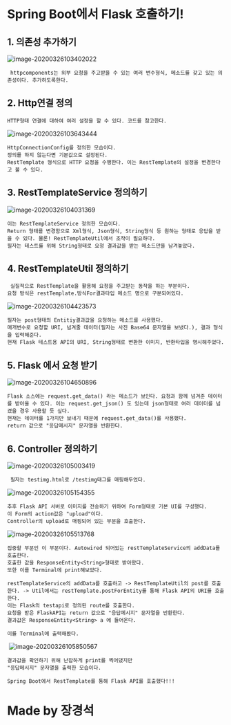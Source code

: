 # Spring Boot에서 Flask 호출하기!

## 1. 의존성 추가하기

![image-20200326103402022](C:\Users\jusku\AppData\Roaming\Typora\typora-user-images\image-20200326103402022.png)

	 httpcomponents는 외부 요청을 주고받을 수 있는 여러 변수형식, 메소드를 갖고 있는 의존성이다. 추가하도록한다.

## 2. Http연결 정의
	HTTP형태 연결에 대하여 여러 설정을 할 수 있다. 코드를 참고한다.

![image-20200326103643444](C:\Users\jusku\AppData\Roaming\Typora\typora-user-images\image-20200326103643444.png)

	HttpConnectionConfig를 정의한 모습이다.
	정의를 하지 않는다면 기본값으로 설정된다.
	RestTemplate 형식으로 HTTP 요청을 수행한다. 이는 RestTemplate의 설정을 변경한다고 볼 수 있다.

## 3. RestTemplateService 정의하기

![image-20200326104031369](C:\Users\jusku\AppData\Roaming\Typora\typora-user-images\image-20200326104031369.png)

	이는 RestTemplateService 정의한 모습이다.
	Return 형태를 변경함으로 Xml형식, Json형식, String형식 등 원하는 형태로 응답을 받을 수 있다. 물론! RestTemplateUtil에서 조작이 필요하다.
	필자는 테스트를 위해 String형태로 요청 결과값을 받는 메소드만을 남겨놓았다.

## 4. RestTemplateUtil 정의하기
	 실질적으로 RestTemplate을 활용해 요청을 주고받는 동작을 하는 부분이다.
	요청 방식은 restTemplate.방식For결과타입 메소드 명으로 구분되어있다.

![image-20200326104423573](C:\Users\jusku\AppData\Roaming\Typora\typora-user-images\image-20200326104423573.png)

	필자는 post형태의 Entitiy결과값을 요청하는 메소드를 사용했다.
	매개변수로 요청할 URI, 넘겨줄 데이터(필자는 사진 Base64 문자열을 보냈다.), 결과 형식을 입력해준다.
	현재 Flask 테스트용 API의 URI, String형태로 변환한 이미지, 반환타입을 명시해주었다.

## 5. Flask 에서 요청 받기
![image-20200326104650896](C:\Users\jusku\AppData\Roaming\Typora\typora-user-images\image-20200326104650896.png)

	Flask 소스에는 request.get_data() 라는 메소드가 보인다. 요청과 함께 넘겨준 데이터를 받아올 수 있다. 이는 request.get_json() 도 있는데 json형태로 여러 데이터를 넘겼을 경우 사용할 듯 싶다.
	현재는 데이터를 1가지만 보내기 때문에 request.get_data()를 사용했다.
	return 값으로 "응답메시지" 문자열을 반환한다.

## 6. Controller 정의하기

![image-20200326105003419](C:\Users\jusku\AppData\Roaming\Typora\typora-user-images\image-20200326105003419.png)

	 필자는 testimg.html로 /testimg태그를 매핑해두었다.

![image-20200326105154355](C:\Users\jusku\AppData\Roaming\Typora\typora-user-images\image-20200326105154355.png)

	추후 Flask API 서버로 이미지를 전송하기 위하여 Form형태로 기본 UI를 구성했다.
	이 Form의 action값은 "upload"이다.
	Controller의 upload로 매핑되어 있는 부분을 호출한다.

![image-20200326105513768](C:\Users\jusku\AppData\Roaming\Typora\typora-user-images\image-20200326105513768.png)

	집중할 부분인 이 부분이다. Autowired 되어있는 restTemplateService의 addData를 호출한다.
	호출한 값을 ResponseEntity<String>형태로 받아왔다.
	또한 이를 Terminal에 print해보았다.
	
	restTemplateService의 addData를 호출하고 -> RestTemplateUtil의 post를 호출한다. -> Util에서는 restTemplate.postForEntity를 통해 Flask API의 URI를 호출한다.
	이는 Flask의 testapi로 정의된 route를 호출한다.
	요청을 받은 FlaskAPI는 return 값으로 "응답메시지" 문자열을 반환한다.
	결과값은 ResponseEntity<String> a 에 들어온다.
	
	이를 Terminal에 출력해봤다.


​	![image-20200326105850567](C:\Users\jusku\AppData\Roaming\Typora\typora-user-images\image-20200326105850567.png)

	결과값을 확인하기 위해 난잡하게 print를 찍어댔지만
	"응답메시지" 문자열을 출력한 모습이다.
	
	Spring Boot에서 RestTemplate를 통해 Flask API를 호출했다!!!

# Made by 장경석